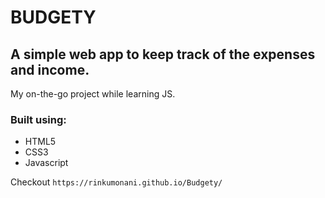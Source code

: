 BUDGETY
=======
## A simple web app to keep track of the expenses and income.
My on-the-go project while learning JS.

### Built using:
- HTML5
- CSS3
- Javascript

Checkout `https://rinkumonani.github.io/Budgety/`
